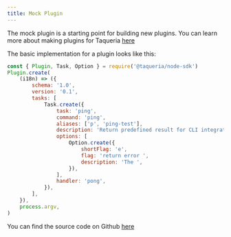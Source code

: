 ```yaml
---
title: Mock Plugin
---
```


The mock plugin is a starting point for building new plugins. You can learn more about making plugins for Taqueria [here](/docs/taqueria-dev/making-plugins/)

The basic implementation for a plugin looks like this:

```js
const { Plugin, Task, Option } = require('@taqueria/node-sdk')
Plugin.create(
    (i18n) => ({
        schema: '1.0',
        version: '0.1',
        tasks: [
            Task.create({
                task: 'ping',
                command: 'ping',
                aliases: ['p', 'ping-test'],
                description: 'Return predefined result for CLI integration testing',
                options: [
                    Option.create({
                        shortFlag: 'e',
                        flag: 'return error ',
                        description: 'The ',
                    }),
                ],
                handler: 'pong',
            }),
        ],
    }),
    process.argv,
)
```

You can find the source code on Github [here](https://github.com/ecadlabs/taqueria/tree/main/taqueria-plugin-mock)
